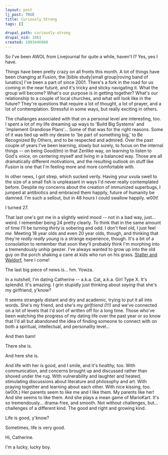 ```yaml
--- 
layout: post
lj_post: TRUE
title: Curiously Strong
tags: []

drupal_path: curiously-strong
drupal_nid: 1861
created: 1093446960
---
```

So I've been AWOL from Livejournal for quite a while, haven't I? Yes, yes I have.

Things have been pretty crazy on all fronts this month. A lot of things have been changing at Fusion, the [bible study|small group|roving band of lunatics] I've been a part of since 2001. There's a fork in the road for us coming in the near futurë, and it's tricky and sticky navigating it. What the group will become? What's our purpose is in getting together? What's our relationship to a couple of local churches, and what will look like in the future? They're questions that require a lot of thought, a lot of prayer, and a lot of conttemplation. Stressful in some ways, but really exciting in others.

The challanges associated with that on a personal level are interesting, too. I spent a lot of my life dreaming up ways to 'Build Big Systems' and 'Implement Grandiose Plans'... Some of that was for the right reasons. Some of it was tied up with my desire to 'be part of something big,' to Be Recognized By Others, and to be respected and admired. Over the past couple of years I've been learning, slowly but surely, to focus on the internal things -- on being Good(tm) in that Zenlike way, on learning to listen to God's voice, on centering myself and living in a balanced way. Those are all dramatically different motivations, and the resulting outlook on stuff like Fusion is one that I'm feeling more and more comfortable with.

In other news, I got strep, which sucked verily. Having your uvula swell to the size of a small fish is unpleasant in ways I'd never really contemplated before. Despite my concerns about the creation of immunized superbugs, I jumped at antibiotics and embraced them happily, future of humanity be damned. I'm such a sellout, but in 48 hours I could swallow happily. w00t!

I turned 27.

That last one's got me in a slightly weird mood -- not in a bad way, just... weird. I remember being 24 pretty clearly. To think that in the same amount of time I'll be turning <i>thirty</i> is sobering and odd. I don't feel old, I just feel <i>me.</i> Meeting 18 year olds and even 20 year olds, though, and thinking that they're <i>really really young</i> is a strange experience, though. It's a bit of a consolation to remember that soon they'll probably think I'm morphing into a tremendously unhip geezer. I've always wanted to grow up into the old guy on the porch shaking a cane at kids who run on his grass. <a href="http://web.inter.nl.net/users/C.Talboom/muppets/statwald.htm">Statler and Waldorf</a>, here I come!

The last big piece of news is... hm. Yowza.

In a nutshell, I'm dating Catherine -- a.k.a. Cat, a.k.a. Girl Type X. It's splendid. It's amazing. I grin stupidly just thinking about <i>saying</i> that she's my girlfriend, y'know?  

It seems strangely distant and dry and academic, trying to put it all into words. She's my friend, and she's my <i>girlfriend (!!!)</i> and we've connected on a lot of levels that I'd sort of written off for a long time. Those who've been watching the progress of my dating life over the past year or so know that I'd all but abandoned the idea of finding someone to connect with on both a spiritual, intellectual, and personality level...

And then bam!

There she is.

And here she is.

And life with her is good, and I smile, and it's <i>healthy,</i> too. With communication, and concerns brought up and discussed rather than shoved under the rug. With vulnerability and laughter and heated, stimulating discussions about literature and philosophy and art. With praying together and learning about each other. With nice kissing, too. (w00t.) Her parents seem to like me and I like them. My parents like her! And she seems to like them. And she plays a mean game of MarioKart. It's so tremendously... drama-free, and smooth. Not without challenges, but... challenges of a different kind. The good and right and growing kind.

Life is good, y'know?

Sometimes, life is very good.

Hi, Catherine.

I'm a lucky, lucky boy.
